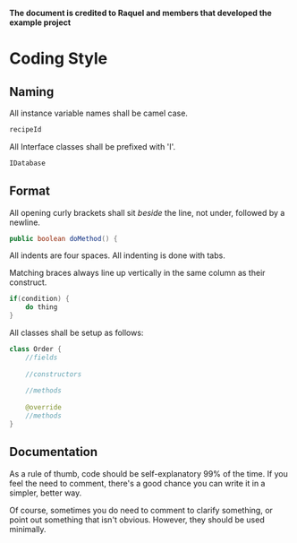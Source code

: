 **The document is credited to Raquel and members that developed the example project**

# Coding Style

## Naming
All instance variable names  shall be camel case.
```java
recipeId
```

All Interface classes shall be prefixed with 'I'.
```java
IDatabase
```

## Format
All opening curly brackets shall sit *beside* the line, not under, followed by a newline.
```java
public boolean doMethod() {
```

All indents are four spaces. All indenting is done with tabs.

Matching braces always line up vertically in the same column as their construct.
```java
if(condition) {
    do thing
}
```

All classes shall be setup as follows:
```java
class Order {
    //fields
    
    //constructors
    
    //methods
    
    @override
    //methods
}
```

## Documentation
As a rule of thumb, code should be self-explanatory 99% of the time. If you feel the need to comment, there's a good chance you can write it in a simpler, better way.

Of course, sometimes you do need to comment to clarify something, or point out something that isn't obvious. However, they should be used minimally.

